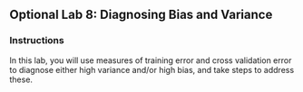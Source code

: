 ## Optional Lab 8: Diagnosing Bias and Variance

### Instructions

In this lab, you will use measures of training error and cross validation error to diagnose either high variance and/or high bias, and take steps to address these.